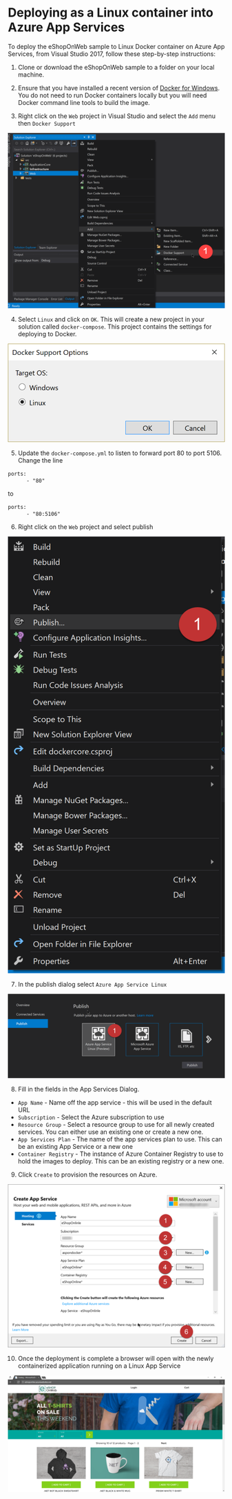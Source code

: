 # Deploying as a Linux container into Azure App Services

To deploy the eShopOnWeb sample to Linux Docker container on Azure App Services, from Visual Studio 2017, follow these step-by-step instructions:

1. Clone or download the eShopOnWeb sample to a folder on your local machine.

2. Ensure that you have installed a recent version of [Docker for Windows](https://www.docker.com/docker-windows). You do not need to run Docker containers locally but you will need Docker command line tools to build the image.

3. Right click on the `Web` project in Visual Studio and select the `Add` menu then `Docker Support`

![Add docker support by clicking Add > Docker Support.](4-1.png)

4. Select `Linux` and click on `OK`.  This will create a new project in your solution called `docker-compose`. This project contains the settings for deploying to Docker. 

![Select Linux in the Docker Support Options dialog](4-2.png)

5. Update the `docker-compose.yml` to listen to forward port 80 to port 5106. Change the line 

```
ports:
      - "80"
```

to

```
ports:
      - "80:5106"
```

6. Right click on the `Web` project and select publish

![Select publish](4-3.png)

7. In the publish dialog select `Azure App Service Linux`

![Select Azure App Service Linux](4-4.png)

8. Fill in the fields in the App Services Dialog. 

-  `App Name` - Name off the app service - this will be used in the default URL
- `Subscription` - Select the Azure subscription to use
- `Resource Group` - Select a resource group to use for all newly created services. You can either use an existing one or create a new one. 
- `App Services Plan` - The name of the app services plan to use. This can be an existing App Service or a new one
- `Container Registry` - The instance of Azure Container Registry to use to hold the images to deploy. This can be an existing registry or a new one. 

9. Click `Create` to provision the resources on Azure. 

![Select Azure App Service Linux](4-5.png)

10. Once the deployment is complete a browser will open with the newly containerized application running on a Linux App Service

![eShopOnline running on an Azure App Service](4-6.png)